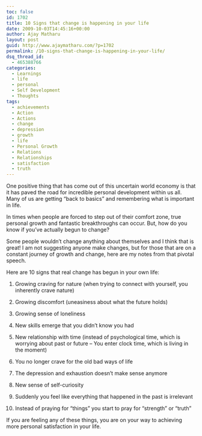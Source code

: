 ```yaml
---
toc: false
id: 1702
title: 10 Signs that change is happening in your life
date: 2009-10-03T14:45:16+00:00
author: Ajay Matharu
layout: post
guid: http://www.ajaymatharu.com/?p=1702
permalink: /10-signs-that-change-is-happening-in-your-life/
dsq_thread_id:
  - 465388766
categories:
  - Learnings
  - life
  - personal
  - Self Development
  - Thoughts
tags:
  - achievements
  - Action
  - Actions
  - change
  - depression
  - growth
  - life
  - Personal Growth
  - Relations
  - Relationships
  - satisfaction
  - truth
---
```

One positive thing that has come out of this uncertain world economy is that it has paved the road for incredible personal development within us all. Many of us are getting “back to basics” and remembering what is important in life.

In times when people are forced to step out of their comfort zone, true personal growth and fantastic breakthroughs can occur. But, how do you know if you’ve actually begun to change?

Some people wouldn’t change anything about themselves and I think that is great! I am not suggesting anyone make changes, but for those that are on a constant journey of growth and change, here are my notes from that pivotal speech.

Here are 10 signs that real change has begun in your own life:

1. Growing craving for nature (when trying to connect with yourself, you inherently crave nature)
  
2. Growing discomfort (uneasiness about what the future holds)
  
3. Growing sense of loneliness
  
4. New skills emerge that you didn’t know you had
  
5. New relationship with time (instead of psychological time, which is worrying about past or future – You enter clock time, which is living in the moment)
  
6. You no longer crave for the old bad ways of life
  
7. The depression and exhaustion doesn’t make sense anymore
  
8. New sense of self-curiosity
  
9. Suddenly you feel like everything that happened in the past is irrelevant
  
10. Instead of praying for “things” you start to pray for “strength” or “truth”

If you are feeling any of these things, you are on your way to achieving more personal satisfaction in your life.
